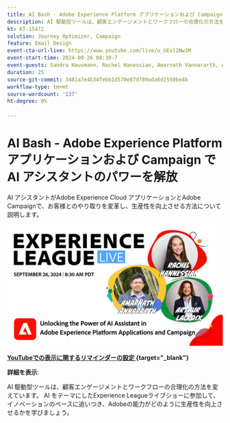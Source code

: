 ```yaml
---
title: AI Bash - Adobe Experience Platform アプリケーションおよび Campaign で AI アシスタントのパワーを解放
description: AI 駆動型ツールは、顧客エンゲージメントとワークフローの合理化の方法を変えています。 AI をテーマとしたExperience Leagueライブウェビナーに参加して、イノベーションのペースに追いつき、Adobeの能力が生産性をどのように向上させるかを学びましょう。 
kt: KT-15472
solution: Journey Optimizer, Campaign
feature: Email Design
event-cta-url-live: https://www.youtube.com/live/u_UEsl2Nw3M
event-start-time: 2024-09-26 08:30-7
event-guests: Sandra Hausmann, Rachel Hanessian, Amarnath Vannararth, Arthur Lacroix
duration: 25
source-git-commit: 3481a7e4b34febb1d570e87d789ada6d1550be4b
workflow-type: tm+mt
source-wordcount: '137'
ht-degree: 0%

---
```


# AI Bash - Adobe Experience Platform アプリケーションおよび Campaign で AI アシスタントのパワーを解放

AI アシスタントがAdobe Experience Cloud アプリケーションとAdobe Campaignで、お客様とのやり取りを変革し、生産性を向上させる方法について説明します。 

[![ExL LIVE 2024 年 9 月 26 日 ](/help/experience-league-live/episodes/assets/WebBanner-09-26-2024.png)](https://www.youtube.com/watch?v=J48CNmcV7wc)

**[YouTubeでの表示に関するリマインダーの設定 ](https://www.youtube.com/watch?v=J48CNmcV7wc){target="_blank"}**

**詳細を表示**:

AI 駆動型ツールは、顧客エンゲージメントとワークフローの合理化の方法を変えています。 AI をテーマにしたExperience Leagueライブショーに参加して、イノベーションのペースに追いつき、Adobeの能力がどのように生産性を向上させるかを学びましょう。 


